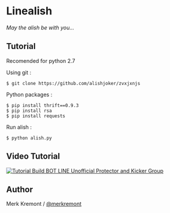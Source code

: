 # Linealish
_May the alish be with you..._

Tutorial
------
Recomended for python 2.7

Using git :

    $ git clone https://github.com/alishjoker/zvxjxnjs


Python packages :

    $ pip install thrift==0.9.3
    $ pip install rsa
    $ pip install requests

Run alish :

    $ python alish.py

Video Tutorial
------

[![Tutorial Build BOT LINE Unofficial Protector and Kicker Group](http://i.imgur.com/C8xYq7v.png "Tutorial Build BOT LINE Unofficial Protector and Kicker Group")](https://youtu.be/anoF3jnWl2A)

Author
------

Merk Kremont / [@merkremont](https://twitter.com/merkremont)
